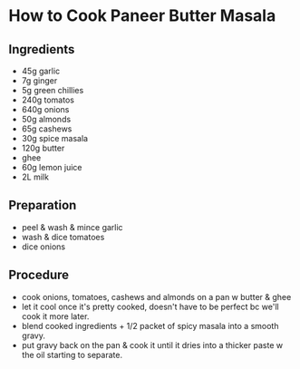 # How to Cook Paneer Butter Masala

## Ingredients

- 45g garlic
- 7g ginger
- 5g green chillies
- 240g tomatos
- 640g onions
- 50g almonds
- 65g cashews
- 30g spice masala
- 120g butter
- ghee
- 60g lemon juice
- 2L milk

## Preparation

- peel & wash & mince garlic
- wash & dice tomatoes
- dice onions

## Procedure

- cook onions, tomatoes, cashews and almonds on a pan w butter & ghee
- let it cool once it's pretty cooked, doesn't have to be perfect bc we'll cook it more later.
- blend cooked ingredients + 1/2 packet of spicy masala into a smooth gravy.
- put gravy back on the pan & cook it until it dries into a thicker paste w the oil starting to separate.
